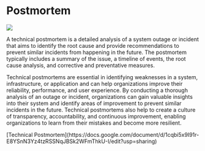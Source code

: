 <h1>Postmortem</h1>
<img src="https://wac-cdn.atlassian.com/dam/jcr:77b7d90d-6b76-47f2-bc2a-f547f8a3eacb/IMMKT-153-illustration-for-postmortem-page.png?cdnVersion=990">
<br>
<p>A technical postmortem is a detailed analysis of a system outage or incident that aims to identify the root cause and provide recommendations to prevent similar incidents from happening in the future. The postmortem typically includes a summary of the issue, a timeline of events, the root cause analysis, and corrective and preventative measures.</p>
<p>Technical postmortems are essential in identifying weaknesses in a system, infrastructure, or application and can help organizations improve their reliability, performance, and user experience. By conducting a thorough analysis of an outage or incident, organizations can gain valuable insights into their system and identify areas of improvement to prevent similar incidents in the future. Technical postmortems also help to create a culture of transparency, accountability, and continuous improvement, enabling organizations to learn from their mistakes and become more resilient.</p>
[Technical Postmortem](https://docs.google.com/document/d/1cqbi5x9I91r-E8YSnN3Yz4tzRSSNqJBSk2WFmThkU-I/edit?usp=sharing)
